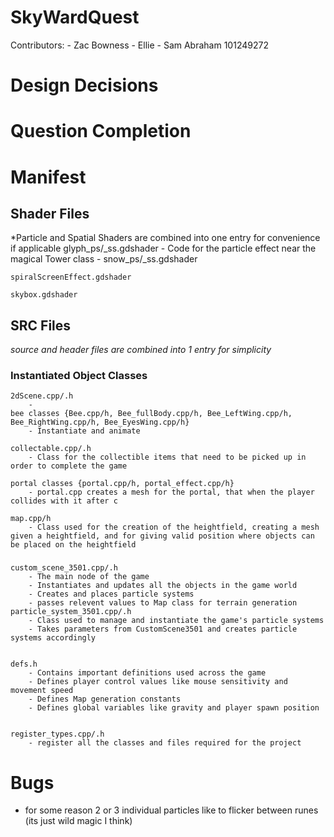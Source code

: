 # SkyWardQuest
Contributors:
	- Zac Bowness
	- Ellie
	- Sam Abraham 101249272

# Design Decisions


# Question Completion


# Manifest
## Shader Files
*Particle and Spatial Shaders are combined into one entry for convenience if applicable
	glyph_ps/_ss.gdshader
		- Code for the particle effect near the magical Tower class
		- 
	snow_ps/_ss.gdshader

	spiralScreenEffect.gdshader

	skybox.gdshader

## SRC Files
*source and header files are combined into 1 entry for simplicity*
### Instantiated Object Classes
	2dScene.cpp/.h
		-
	bee classes {Bee.cpp/h, Bee_fullBody.cpp/h, Bee_LeftWing.cpp/h, Bee_RightWing.cpp/h, Bee_EyesWing.cpp/h}
		- Instantiate and animate 
	
	collectable.cpp/.h
		- Class for the collectible items that need to be picked up in order to complete the game
	
	portal classes {portal.cpp/h, portal_effect.cpp/h}
		- portal.cpp creates a mesh for the portal, that when the player collides with it after c
	
	map.cpp/h
		- Class used for the creation of the heightfield, creating a mesh given a heightfield, and for giving valid position where objects can be placed on the heightfield
	
	
### 
	custom_scene_3501.cpp/.h
		- The main node of the game
		- Instantiates and updates all the objects in the game world
		- Creates and places particle systems
		- passes relevent values to Map class for terrain generation
	particle_system_3501.cpp/.h
		- Class used to manage and instantiate the game's particle systems
		- Takes parameters from CustomScene3501 and creates particle systems accordingly
	
	
	defs.h
		- Contains important definitions used across the game
		- Defines player control values like mouse sensitivity and movement speed
		- Defines Map generation constants
		- Defines global variables like gravity and player spawn position
		

	register_types.cpp/.h
		- register all the classes and files required for the project

# Bugs
- for some reason 2 or 3 individual particles like to flicker between runes (its just wild magic I think)
